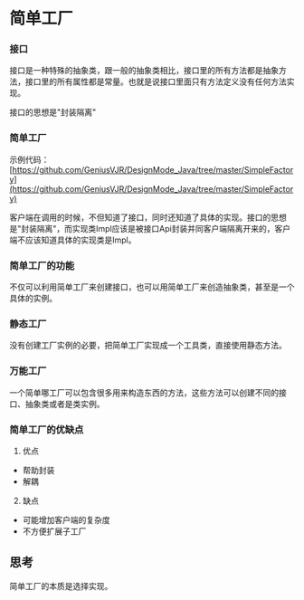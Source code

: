 # 简单工厂  
### 接口  
接口是一种特殊的抽象类，跟一般的抽象类相比，接口里的所有方法都是抽象方法，接口里的所有属性都是常量。也就是说接口里面只有方法定义没有任何方法实现。

接口的思想是"封装隔离"

### 简单工厂  
示例代码：
[https://github.com/GeniusVJR/DesignMode_Java/tree/master/SimpleFactory](https://github.com/GeniusVJR/DesignMode_Java/tree/master/SimpleFactory)

客户端在调用的时候，不但知道了接口，同时还知道了具体的实现。接口的思想是"封装隔离"，而实现类Impl应该是被接口Api封装并同客户端隔离开来的，客户端不应该知道具体的实现类是Impl。

### 简单工厂的功能  
不仅可以利用简单工厂来创建接口，也可以用简单工厂来创造抽象类，甚至是一个具体的实例。

### 静态工厂  
没有创建工厂实例的必要，把简单工厂实现成一个工具类，直接使用静态方法。

### 万能工厂  
 一个简单哪工厂可以包含很多用来构造东西的方法，这些方法可以创建不同的接口、抽象类或者是类实例。

### 简单工厂的优缺点  
1. 优点
* 帮助封装
* 解耦
2. 缺点
* 可能增加客户端的复杂度
* 不方便扩展子工厂

## 思考  
简单工厂的本质是选择实现。
